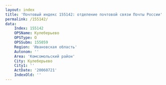 ```yaml
---
layout: index
title: 'Почтовый индекс 155142: отделение почтовой связи Почты России'
permalink: /155142/
data:
    Index: 155142
    OPSName: Кулеберьево
    OPSType: О
    OPSSubm: 155059
    Region: 'Ивановская область'
    Autonom: ''
    Area: 'Комсомольский район'
    City: Кулеберьево
    City1: ''
    ActDate: '20060721'
    IndexOld: ''
---
```

